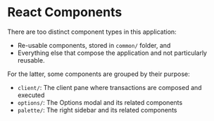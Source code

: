 React Components
===

There are too distinct component types in this application:

* Re-usable components, stored in `common/` folder, and
* Everything else that compose the application and not particularly reusable.

For the latter, some components are grouped by their purpose:

* `client/`: The client pane where transactions are composed and executed
* `options/`: The Options modal and its related components
* `palette/`: The right sidebar and its related components